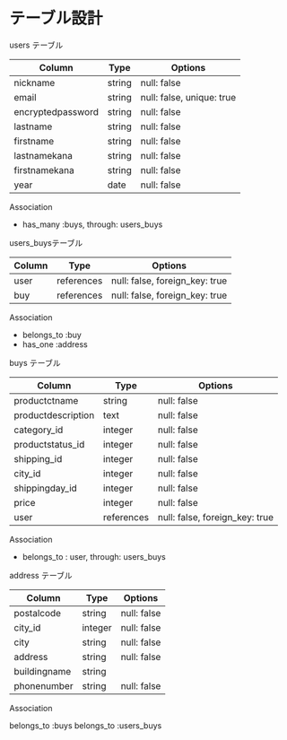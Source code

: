 # テーブル設計

  users テーブル

| Column            | Type   | Options                   |
| ----------------- | ------ | ------------------------- |
| nickname          | string | null: false               |
| email             | string | null: false, unique: true |
| encryptedpassword | string | null: false               |
| lastname          | string | null: false               |
| firstname         | string | null: false               |
| lastnamekana      | string | null: false               |
| firstnamekana     | string | null: false               |
| year              | date   | null: false               |

Association
- has_many :buys, through: users_buys

users_buysテーブル

| Column        | Type       | Options                        |
| ------------- | ---------- | ------------------------------ |
| user          | references | null: false, foreign_key: true |
| buy           | references | null: false, foreign_key: true |


Association

- belongs_to :buy
- has_one :address

 buys テーブル

| Column             | Type       | Options                        |
| ------------------ | ---------- | ------------------------------ |
| productctname      | string     | null: false                    |
| productdescription | text       | null: false                    |
| category_id        | integer    | null: false                    |
| productstatus_id   | integer    | null: false                    |
| shipping_id        | integer    | null: false                    |
| city_id            | integer    | null: false                    |
| shippingday_id     | integer    | null: false                    |
| price              | integer    | null: false                    |
| user               | references | null: false, foreign_key: true |

Association

- belongs_to : user, through: users_buys

 address テーブル

| Column             | Type    | Options     |
| ------------------ | ------- | ----------- |
| postalcode         | string  | null: false |
| city_id            | integer | null: false |
| city               | string  | null: false |
| address            | string  | null: false |
| buildingname       | string  |             |
| phonenumber        | string  | null: false |

Association

belongs_to :buys
belongs_to :users_buys

